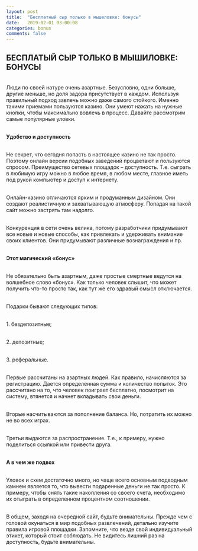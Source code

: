 ```yaml
---
layout: post
title:  "Бесплатный сыр только в мышеловке: бонусы"
date:   2019-02-01 03:00:08
categories: bonus
comments: false
---
```


## БЕСПЛАТЫЙ СЫР ТОЛЬКО В МЫШИЛОВКЕ: БОНУСЫ 

<br>Люди по своей натуре очень азартные. Безусловно, одни больше, другие меньше, но доля задора присутствует в каждом. Используя правильный подход завлечь можно даже самого стойкого. Именно такими приемами пользуются казино. Они умеют нажать на нужные кнопки, чтобы максимально вовлечь в процесс. Давайте рассмотрим самые популярные уловки.

<br><strong>Удобство и доступность</strong>

<br>Не секрет, что сегодня попасть в настоящее казино не так просто. Поэтому онлайн версии подобных заведений процветают и пользуются спросом. Преимущество сетевых площадок – доступность. Т.е. сыграть в любимую игру можно в любое время, в любом месте, главное иметь под рукой компьютер и доступ к интернету.

<br>Онлайн-казино отличаются ярким и продуманным дизайном. Они создают реалистичную и захватывающую атмосферу. Попадая на такой сайт можно застрять там надолго.

<br>Конкуренция в сети очень велика, потому разработчики придумывают все новые и новые способы, как привлекать и удерживать внимание своих клиентов. Они придумывают различные вознаграждения и пр.

<br><strong>Этот магический «бонус»</strong>

<br>Не обязательно быть азартным, даже простые смертные ведутся на волшебное слово «бонус». Как только человек слышит, что может получить что-то просто так, как тут же его здравый смысл отключается.

<br>Подарки бывают следующих типов:

<br>1.	бездепозитные;

<br>2.	депозитные;

<br>3.	реферальные.

<br>Первые рассчитаны на азартных людей. Как правило, начисляются за регистрацию. Дается определенная сумма и количество попыток. Это рассчитано на то, что человек поиграет бесплатно, посмотрит на систему, втянется и начнет вкладывать свои деньги. 

<br>Вторые насчитываются за пополнение баланса. Но, потратить их можно не во всех играх.

<br>Третьи выдаются за распространение. Т.е., к примеру, нужно поделиться ссылкой или привести друга.

<br><strong>А в чем же подвох</strong>

<br>Уловок и схем достаточно много, но чаще всего основным подводным камнем является то, что вывести подаренные деньги не так просто. К примеру, чтобы снять такие накопления со своего счета, необходимо их отыграть в определенном процентном соотношении.

<br>В общем, заходя на очередной сайт, будьте внимательны. Прежде чем с головой окунаться в мир подобных развлечений, детально изучите правила игровой площадки. Запомните, что везде свой индивидуальный этикет, который стоит соблюдать. Не видитесь лишний раз на доступность, будьте внимательны. 

